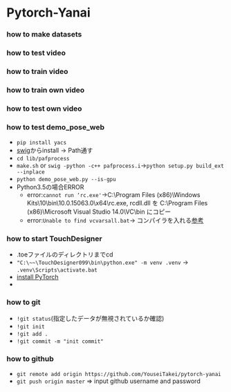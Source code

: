 # Pytorch-Yanai
### how to make datasets
### how to test video
### how to train video
### how to train own video
### how to test own video

### how to test demo_pose_web
  * `pip install yacs`
  * [swig](http://www.swig.org/download.html)からinstall -> Path通す
  * `cd lib/pafprocess`
  * `make.sh` or `swig -python -c++ pafprocess.i`->`python setup.py build_ext --inplace`
  * `python demo_pose_web.py --is-gpu`
  * Python3.5の場合ERROR
    * error:`cannot run ‘rc.exe'`->C:\Program Files (x86)\Windows Kits\10\bin\10.0.15063.0\x64\rc.exe, rcdll.dll を C:\Program Files (x86)\Microsoft Visual Studio 14.0\VC\bin にコピー
    * error:`Unable to find vcvarsall.bat`-> コンパイラを入れる[参考](https://blog.sky-net.pw/article/25)


### how to start TouchDesigner
  * .toeファイルのディレクトリまでcd
  * `"C:\~~\TouchDesigner099\bin\python.exe" -m venv .venv` -> `.venv\Scripts\activate.bat`
  * [install PyTorch](https://pytorch.org/)
  *

### how to git
  * `!git status`(指定したデータが無視されているか確認)
  * `!git init`
  * `!git add .`
  * `!git commit -m "init commit"`

### how to github
  * `git remote add origin https://github.com/YouseiTakei/pytorch-yanai`
  * `git push origin master`  => input github username and password

